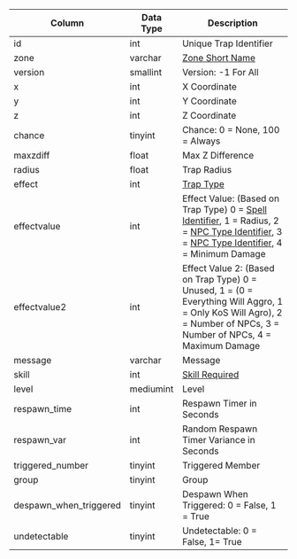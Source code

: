 | Column                 | Data Type | Description                                                                                                                                                                                |
| ---------------------- | --------- | ------------------------------------------------------------------------------------------------------------------------------------------------------------------------------------------ |
| id                     | int       | Unique Trap Identifier                                                                                                                                                                     |
| zone                   | varchar   | [Zone Short Name](https://eqemu.gitbook.io/server/categories/reference-lists/zones)                                                                                                        |
| version                | smallint  | Version: -1 For All                                                                                                                                                                        |
| x                      | int       | X Coordinate                                                                                                                                                                               |
| y                      | int       | Y Coordinate                                                                                                                                                                               |
| z                      | int       | Z Coordinate                                                                                                                                                                               |
| chance                 | tinyint   | Chance: 0 = None, 100 = Always                                                                                                                                                             |
| maxzdiff               | float     | Max Z Difference                                                                                                                                                                           |
| radius                 | float     | Trap Radius                                                                                                                                                                                |
| effect                 | int       | [Trap Type](https://eqemu.gitbook.io/server/categories/types/trap-types)                                                                                                                   |
| effectvalue            | int       | Effect Value: (Based on Trap Type) 0 = [Spell Identifier](spells_new.md), 1 = Radius, 2 = [NPC Type Identifier](npc_types.md), 3 = [NPC Type Identifier](npc_types.md), 4 = Minimum Damage |
| effectvalue2           | int       | Effect Value 2: (Based on Trap Type) 0 = Unused, 1 = (0 = Everything Will Aggro, 1 = Only KoS Will Agro), 2 = Number of NPCs, 3 = Number of NPCs, 4 = Maximum Damage                       |
| message                | varchar   | Message                                                                                                                                                                                    |
| skill                  | int       | [Skill Required](https://eqemu.gitbook.io/server/categories/reference-lists/skills)                                                                                                        |
| level                  | mediumint | Level                                                                                                                                                                                      |
| respawn_time           | int       | Respawn Timer in Seconds                                                                                                                                                                   |
| respawn_var            | int       | Random Respawn Timer Variance in Seconds                                                                                                                                                   |
| triggered_number       | tinyint   | Triggered Member                                                                                                                                                                           |
| group                  | tinyint   | Group                                                                                                                                                                                      |
| despawn_when_triggered | tinyint   | Despawn When Triggered: 0 = False, 1 = True                                                                                                                                                |
| undetectable           | tinyint   | Undetectable: 0 = False, 1= True                                                                                                                                                           |